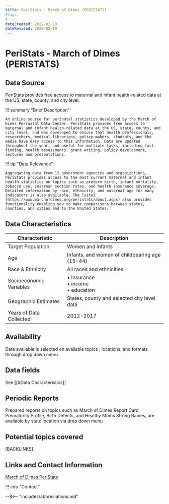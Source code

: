 ```yaml
---
title: PeriStats - March of Dimes (PERISTATS)
#tags:
#  - 
dateCreated: 2022-02-19
dateRevised: 2022-02-19
---
```

# PeriStats - March of Dimes (PERISTATS)

## Data Source
PeriStats provides free access to maternal and infant health-related data at the US, state, county, and city level.

!!! summary "Brief Description"

    An online source for perinatal statistics developed by the March of Dimes Perinatal Data Center. PeriStats provides free access to maternal and infant health-related data at the US, state, county, and city level, and was developed to ensure that health professionals, researchers, medical librarians, policy-makers, students, and the media have easy access to this information. Data are updated throughout the year, and useful for multiple tasks, including fact-finding, health assessments, grant writing, policy development, lectures and presentations.
    
!!! tip "Data Relevance"

    Aggregating data from 12 government agencies and organizations, PeriStats provides access to the most current maternal and infant health statistics on topics such as preterm birth, infant mortality, tobacco use, cesarean section rates, and health insurance coverage. Detailed information by race, ethnicity, and maternal age for many indicators is also available. The [site](https://www.marchofdimes.org/peristats/about.aspx) also provides functionality enabling you to make comparisons between states, counties, and cities and to the United States.

    
## Data Characteristics
| Characteristic          | Description                                    |
| ----------------------- | ---------------------------------------------- |
| Target Population       | Women and infants                              |
| Age                     | Infants, and women of childbearing age (15-44) |
| Race & Ethnicity        | All races and ethnicities                      |
| Socioeconomic Variables | • Insurance<br/>• income<br/>• education       |
| Geographic Estimates    | States, county and selected city level data    |
| Years of Data Collected | 2012-2017                                      |

## Availability
Data available is selected on available topics , locations, and formats through drop down menu

## Data fields 
<!-- Need more info ---> 
See [[#Data Characteristics]]

## Periodic Reports
Prepared reports on topics such as March of Dimes Report Card, Prematurity Profile, Birth Defects, and Healthy Moms Strong Babies, are available by state location via drop down menu

## Potential topics covered
[BACKLINKS]

## Links and Contact Information
[March of Dimes PeriStats](https://www.marchofdimes.org/peristats/Peristats.aspx)

!!! info "Contact"
<!-- Need more info ---> 

--8<-- "includes/abbreviations.md"
